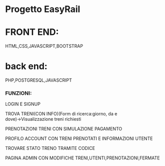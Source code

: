 # Progetto EasyRail

# **FRONT END:**

HTML,CSS,JAVASCRIPT,BOOTSTRAP

# **back end:**

PHP,POSTGRESQL,JAVASCRIPT

### FUNZIONI:

LOGIN E SIGNUP

TROVA TRENI(CON INFO)(Form di ricerca:giorno, da e dove)→Visualizzazione treni richiesti

PRENOTAZIONI TRENI CON SIMULAZIONE PAGAMENTO

PROFILO ACCOUNT CON TRENI PRENOTATI E INFORMAZIONI UTENTE

TROVARE STATO TRENO TRAMITE CODICE

PAGINA ADMIN CON MODIFICHE TRENI,UTENTI,PRENOTAZIONI,FERMATE
